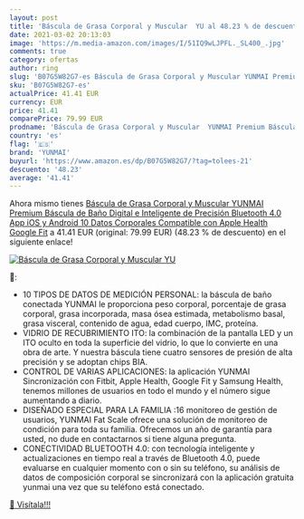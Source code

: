 ```yaml
---
layout: post
title: 'Báscula de Grasa Corporal y Muscular  YU al 48.23 % de descuento'
date: 2021-03-02 20:13:03
image: 'https://m.media-amazon.com/images/I/51IQ9wLJPFL._SL400_.jpg'
comments: true
category: ofertas
author: ring
slug: 'B07G5W82G7-es Báscula de Grasa Corporal y Muscular YUNMAI Premium...'
sku: 'B07G5W82G7-es'
actualPrice: 41.41 EUR
currency: EUR
price: 41.41
comparePrice: 79.99 EUR
prodname: 'Báscula de Grasa Corporal y Muscular  YUNMAI Premium Báscula de Baño Digital e Inteligente de Precisión Bluetooth 4.0 App iOS y Android 10 Datos Corporales  Compatible con Apple Health  Google Fit'
country: 'es'
flag: '🇪🇸'
brand: 'YUNMAI'
buyurl: 'https://www.amazon.es/dp/B07G5W82G7/?tag=tolees-21'
descuento: '48.23'
average: '41.41'
---
```


Ahora mismo tienes [Báscula de Grasa Corporal y Muscular  YUNMAI Premium Báscula de Baño Digital e Inteligente de Precisión Bluetooth 4.0 App iOS y Android 10 Datos Corporales  Compatible con Apple Health  Google Fit](https://www.amazon.es/dp/B07G5W82G7/?tag=tolees-21) a 41.41 EUR (original: 79.99 EUR) (48.23 %  de descuento) en el siguiente enlace!

[![Báscula de Grasa Corporal y Muscular  YU](https://m.media-amazon.com/images/I/51IQ9wLJPFL._SL400_.jpg)](https://www.amazon.es/dp/B07G5W82G7/?tag=tolees-21)

🔎:

- 10 TIPOS DE DATOS DE MEDICIÓN PERSONAL: la báscula de baño conectada YUNMAI le proporciona peso corporal, porcentaje de grasa corporal, grasa incorporada, masa ósea estimada, metabolismo basal, grasa visceral, contenido de agua, edad cuerpo, IMC, proteína.
- VIDRIO DE RECUBRIMIENTO ITO: la combinación de la pantalla LED y un ITO oculto en toda la superficie del vidrio, lo que lo convierte en una obra de arte. Y nuestra báscula tiene cuatro sensores de presión de alta precisión y se adoptan chips BIA.
- CONTROL DE VARIAS APLICACIONES: la aplicación YUNMAI Sincronización con Fitbit, Apple Health, Google Fit y Samsung Health, tenemos millones de usuarios en todo el mundo y el número sigue aumentando a diario.
- DISEÑADO ESPECIAL PARA LA FAMILIA :16 monitoreo de gestión de usuarios, YUNMAI Fat Scale ofrece una solución de monitoreo de condición para toda su familia. Ofrecemos un año de garantía para usted, no dude en contactarnos si tiene alguna pregunta.
- CONECTIVIDAD BLUETOOTH 4.0: con tecnología inteligente y actualizaciones en tiempo real a través de Bluetooth 4.0, puede evaluarse en cualquier momento con o sin su teléfono, su análisis de datos de composición corporal se sincronizará con la aplicación gratuita yunmai una vez que su teléfono está conectado.

[🛒 Visítala!!!](https://www.amazon.es/dp/B07G5W82G7/?tag=tolees-21)
